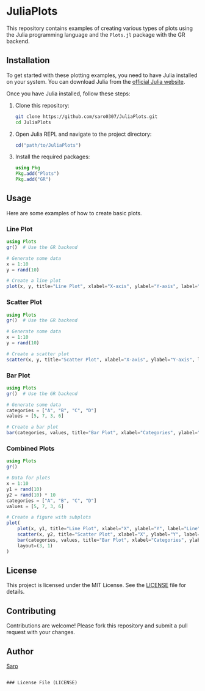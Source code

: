 # JuliaPlots

This repository contains examples of creating various types of plots using the Julia programming language and the `Plots.jl` package with the GR backend.

## Installation

To get started with these plotting examples, you need to have Julia installed on your system. You can download Julia from the [official Julia website](https://julialang.org/downloads/).

Once you have Julia installed, follow these steps:

1. Clone this repository:
    ```sh
    git clone https://github.com/saro0307/JuliaPlots.git
    cd JuliaPlots
    ```

2. Open Julia REPL and navigate to the project directory:
    ```julia
    cd("path/to/JuliaPlots")
    ```

3. Install the required packages:
    ```julia
    using Pkg
    Pkg.add("Plots")
    Pkg.add("GR")
    ```

## Usage

Here are some examples of how to create basic plots.

### Line Plot

```julia
using Plots
gr()  # Use the GR backend

# Generate some data
x = 1:10
y = rand(10)

# Create a line plot
plot(x, y, title="Line Plot", xlabel="X-axis", ylabel="Y-axis", label="Line", lw=2)
```

### Scatter Plot

```julia
using Plots
gr()  # Use the GR backend

# Generate some data
x = 1:10
y = rand(10)

# Create a scatter plot
scatter(x, y, title="Scatter Plot", xlabel="X-axis", ylabel="Y-axis", label="Points", markersize=5)
```

### Bar Plot

```julia
using Plots
gr()  # Use the GR backend

# Generate some data
categories = ["A", "B", "C", "D"]
values = [5, 7, 3, 6]

# Create a bar plot
bar(categories, values, title="Bar Plot", xlabel="Categories", ylabel="Values", label="Bars")
```

### Combined Plots

```julia
using Plots
gr()

# Data for plots
x = 1:10
y1 = rand(10)
y2 = rand(10) * 10
categories = ["A", "B", "C", "D"]
values = [5, 7, 3, 6]

# Create a figure with subplots
plot(
    plot(x, y1, title="Line Plot", xlabel="X", ylabel="Y", label="Line", lw=2),
    scatter(x, y2, title="Scatter Plot", xlabel="X", ylabel="Y", label="Points", markersize=5),
    bar(categories, values, title="Bar Plot", xlabel="Categories", ylabel="Values", label="Bars"),
    layout=(3, 1)
)
```

## License

This project is licensed under the MIT License. See the [LICENSE](LICENSE) file for details.

## Contributing

Contributions are welcome! Please fork this repository and submit a pull request with your changes.

## Author

[Saro](https://github.com/saro0307)
```

### License File (LICENSE)
